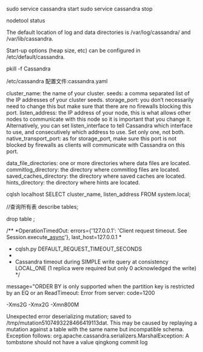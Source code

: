 sudo service cassandra start
sudo service cassandra stop

nodetool status

The default location of log and data directories is
  /var/log/cassandra/ and /var/lib/cassandra.

Start-up options (heap size, etc) can be configured in
  /etc/default/cassandra.

pkill -f Cassandra

/etc/cassandra
配置文件:cassandra.yaml

cluster_name: the name of your cluster.
seeds: a comma separated list of the IP addresses of your cluster seeds.
storage_port: you don’t necessarily need to change this but make sure that there are no firewalls blocking this port.
listen_address: the IP address of your node, this is what allows other nodes to communicate with this node so it is important that you change it. Alternatively, you can set listen_interface to tell Cassandra which interface to use, and consecutively which address to use. Set only one, not both.
native_transport_port: as for storage_port, make sure this port is not blocked by firewalls as clients will communicate with Cassandra on this port.

data_file_directories: one or more directories where data files are located.
commitlog_directory: the directory where commitlog files are located.
saved_caches_directory: the directory where saved caches are located.
hints_directory: the directory where hints are located.

cqlsh localhost
SELECT cluster_name, listen_address FROM system.local;

//查询所有表
describe tables;

drop table ;

/**
 *OperationTimedOut: errors={'127.0.0.1': 'Client request timeout. See Session.execute[_async](timeout)'}, last_host=127.0.0.1
 *
 *  cqlsh.py  DEFAULT_REQUEST_TIMEOUT_SECONDS
 *
 * Cassandra timeout during SIMPLE write query at consistency LOCAL_ONE (1 replica were required but only 0 acknowledged the write)
 */

message="ORDER BY is only supported when the partition key is restricted by an EQ or an
ReadTimeout: Error from server: code=1200


-Xms2G
-Xmx2G
-Xmn800M

Unexpected error deserializing mutation; saved to /tmp/mutation5107493228466419113dat.  This may be caused by replaying a mutation against a table with the same name but incompatible schema.  Exception follows: org.apache.cassandra.serializers.MarshalException: A tombstone should not have a value
qingkong commit log
